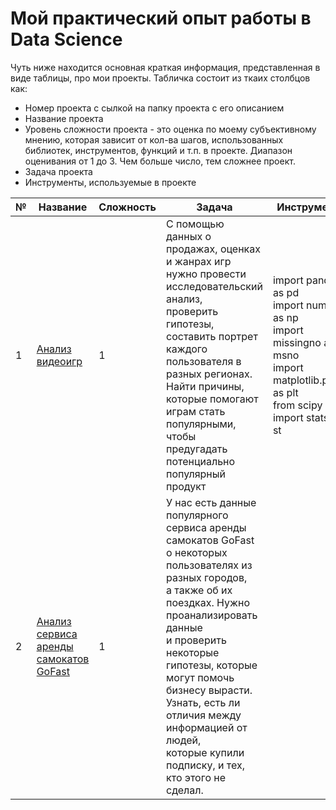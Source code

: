 # Мой практический опыт работы в Data Science

Чуть ниже находится основная краткая информация, представленная в виде таблицы, про мои проекты.
Табличка состоит из ткаих столбцов как:
* Номер проекта с сылкой на папку проекта с его описанием
* Название проекта
* Уровень сложности проекта - это оценка по моему субъективному мнению, которая зависит от кол-ва шагов,
  использованных библиотек, инструментов, функций и т.п. в проекте. Диапазон оценивания от 1 до 3. Чем больше число, тем сложнее проект.
* Задача проекта
* Инструменты, используемые в проекте

| № | Название | Сложность | Задача                                        | Инструменты                                          |  
| -- | ----- | -- | --------------------------------------------- | ---------------------------------------------------------------------------------- |
| 1   | [Анализ<br/>видеоигр](https://github.com/5Misha/My-Skills/tree/main/Анализ_видеоигр) | 1 | С помощью данных о продажах, оценках и жанрах игр<br/> нужно провести исследовательский анализ,<br/> проверить гипотезы, составить портрет каждого<br/> пользователя в разных регионах. Найти причины,<br/> которые помогают играм стать популярными, чтобы<br/> предугадать потенциально популярный продукт | import pandas as pd <br/>import numpy as np <br/>import missingno as msno <br/>import matplotlib.pyplot as plt <br/>from scipy import stats as st 
| 2  | [Анализ сервиса аренды самокатов GoFast](https://github.com/5Misha/My-Skills/tree/main/Аренда_самокатов) | 1 | У нас есть данные популярного сервиса аренды самокатов GoFast <br/> о некоторых пользователях из разных городов,  <br/>а также об их поездках. Нужно проанализировать данные <br/>и проверить некоторые гипотезы, которые могут помочь бизнесу вырасти. <br/>Узнать, есть ли отличия между информацией от людей, <br/>которые купили подписку, и тех, кто этого не сделал.
